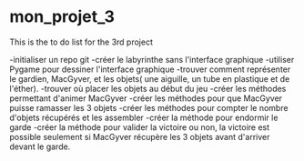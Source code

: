 # mon_projet_3

This is the to do list for the 3rd project

-initialiser un repo git 
-créer le labyrinthe sans l'interface graphique
-utiliser Pygame pour dessiner l'interface graphique
-trouver comment représenter le gardien, MacGyver, et les objets( une aiguille, un tube en plastique et de l'éther).
-trouver où placer les objets au début du jeu
-créer les méthodes permettant d'animer MacGyver
-créer les méthodes pour que MacGyver puisse ramasser les 3 objets
-créer les méthodes pour compter le nombre d'objets récupérés et les assembler
-créer la méthode pour endormir le garde
-créer la méthode pour valider la victoire ou non, la victoire est possible seulement si MacGyver récupère les 3 objets avant d'arriver devant le garde.
